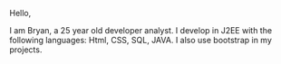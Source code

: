 Hello,

I am Bryan, a 25 year old developer analyst.
I develop in J2EE with the following languages: Html, CSS, SQL, JAVA.
I also use bootstrap in my projects. 

